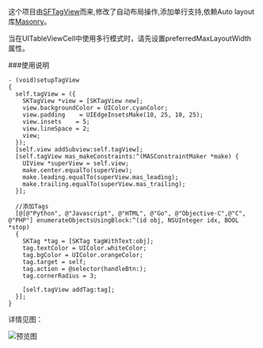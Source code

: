 这个项目由[SFTagView](https://github.com/shiweifu/SFTagView)而来,修改了自动布局操作,添加单行支持,依赖Auto layout库[Masonry](https://github.com/Masonry/Masonry)。

当在UITableViewCell中使用多行模式时，请先设置preferredMaxLayoutWidth属性。

###使用说明

```objc
- (void)setupTagView
{
  self.tagView = ({
    SKTagView *view = [SKTagView new];
    view.backgroundColor = UIColor.cyanColor;
    view.padding    = UIEdgeInsetsMake(10, 25, 10, 25);
    view.insets    = 5;
    view.lineSpace = 2;
    view;
  });
  [self.view addSubview:self.tagView];
  [self.tagView mas_makeConstraints:^(MASConstraintMaker *make) {
    UIView *superView = self.view;
    make.center.equalTo(superView);
    make.leading.equalTo(superView.mas_leading);
    make.trailing.equalTo(superView.mas_trailing);
  }];

  //添加Tags
  [@[@"Python", @"Javascript", @"HTML", @"Go", @"Objective-C",@"C", @"PHP"] enumerateObjectsUsingBlock:^(id obj, NSUInteger idx, BOOL *stop)
  {
    SKTag *tag = [SKTag tagWithText:obj];
    tag.textColor = UIColor.whiteColor;
    tag.bgColor = UIColor.orangeColor;
    tag.target = self;
    tag.action = @selector(handleBtn:);
    tag.cornerRadius = 3;

    [self.tagView addTag:tag];
  }];
}
```

详情见图：

![预览图][1]


  [1]: http://7u2iw4.com1.z0.glb.clouddn.com/SKTagView.png
